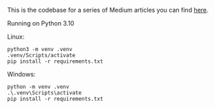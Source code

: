 This is the codebase for a series of Medium articles you can find [here](https://chip-hennig.medium.com/list/prompt-engineering-with-dspy-for-game-recommendations-0721588eaad5).

Running on Python 3.10

Linux:

```
python3 -m venv .venv
.venv/Scripts/activate
pip install -r requirements.txt
```

Windows:

```
python -m venv .venv
.\.venv\Scripts\activate
pip install -r requirements.txt
```
